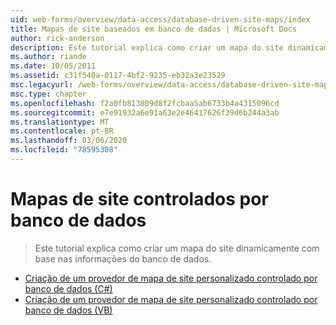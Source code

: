 ```yaml
---
uid: web-forms/overview/data-access/database-driven-site-maps/index
title: Mapas de site baseados em banco de dados | Microsoft Docs
author: rick-anderson
description: Este tutorial explica como criar um mapa do site dinamicamente com base nas informações do banco de dados.
ms.author: riande
ms.date: 10/05/2011
ms.assetid: c31f540a-0117-4bf2-9235-eb32a3e23529
msc.legacyurl: /web-forms/overview/data-access/database-driven-site-maps
msc.type: chapter
ms.openlocfilehash: f2a0fb813809d8f2fcbaa5ab6733b4a4315096cd
ms.sourcegitcommit: e7e91932a6e91a63e2e46417626f39d6b244a3ab
ms.translationtype: MT
ms.contentlocale: pt-BR
ms.lasthandoff: 03/06/2020
ms.locfileid: "78595308"
---
```

# <a name="database-driven-site-maps"></a>Mapas de site controlados por banco de dados

> Este tutorial explica como criar um mapa do site dinamicamente com base nas informações do banco de dados.

- [Criação de um provedor de mapa de site personalizado controlado por banco de dados (C#)](building-a-custom-database-driven-site-map-provider-cs.md)
- [Criação de um provedor de mapa de site personalizado controlado por banco de dados (VB)](building-a-custom-database-driven-site-map-provider-vb.md)
